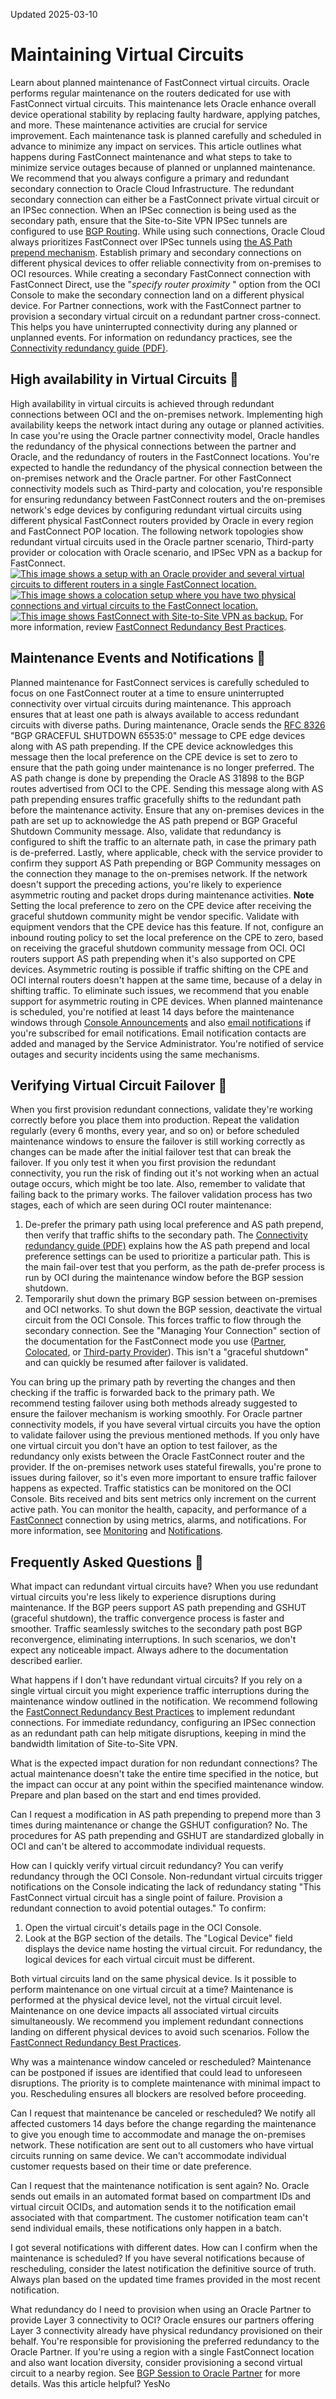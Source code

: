 Updated 2025-03-10
# Maintaining Virtual Circuits
Learn about planned maintenance of FastConnect virtual circuits.
Oracle performs regular maintenance on the routers dedicated for use with FastConnect virtual circuits. This maintenance lets Oracle enhance overall device operational stability by replacing faulty hardware, applying patches, and more. These maintenance activities are crucial for service improvement. Each maintenance task is planned carefully and scheduled in advance to minimize any impact on services. This article outlines what happens during FastConnect maintenance and what steps to take to minimize service outages because of planned or unplanned maintenance.
We recommend that you always configure a primary and redundant secondary connection to Oracle Cloud Infrastructure. The redundant secondary connection can either be a FastConnect private virtual circuit or an IPSec connection. When an IPSec connection is being used as the secondary path, ensure that the Site-to-Site VPN IPSec tunnels are configured to use [BGP Routing](https://docs.oracle.com/en-us/iaas/Content/Network/Tasks/overviewIPsec.htm#ipsec_routing). While using such connections, Oracle Cloud always prioritizes FastConnect over IPSec tunnels using [the AS Path prepend mechanism](https://docs.oracle.com/en-us/iaas/Content/Network/Concepts/routingonprem2.htm#oracle-to-on-prem). 
Establish primary and secondary connections on different physical devices to offer reliable connectivity from on-premises to OCI resources. While creating a secondary FastConnect connection with FastConnect Direct, use the "_specify router proximity_ " option from the OCI Console to make the secondary connection land on a different physical device. For Partner connections, work with the FastConnect partner to provision a secondary virtual circuit on a redundant partner cross-connect. This helps you have uninterrupted connectivity during any planned or unplanned events. For information on redundancy practices, see the [Connectivity redundancy guide (PDF)](https://docs.oracle.com/iaas/Content/Resources/Assets/whitepapers/connectivity-redundancy-guide.pdf).
## High availability in Virtual Circuits 🔗 
High availability in virtual circuits is achieved through redundant connections between OCI and the on-premises network. Implementing high availability keeps the network intact during any outage or planned activities. In case you're using the Oracle partner connectivity model, Oracle handles the redundancy of the physical connections between the partner and Oracle, and the redundancy of routers in the FastConnect locations. You're expected to handle the redundancy of the physical connection between the on-premises network and the Oracle partner. For other FastConnect connectivity models such as Third-party and colocation, you're responsible for ensuring redundancy between FastConnect routers and the on-premises network's edge devices by configuring redundant virtual circuits using different physical FastConnect routers provided by Oracle in every region and FastConnect POP location. 
The following network topologies show redundant virtual circuits used in the Oracle partner scenario, Third-party provider or colocation with Oracle scenario, and IPSec VPN as a backup for FastConnect.
[![This image shows a setup with an Oracle provider and several virtual circuits to different routers in a single FastConnect location.](https://docs.oracle.com/en-us/iaas/Content/Network/Images/network_fc_prov_lay2_resiliency.svg)](https://docs.oracle.com/en-us/iaas/Content/Network/Images/network_fc_prov_lay2_resiliency.svg)
[![This image shows a colocation setup where you have two physical connections and virtual circuits to the FastConnect location.](https://docs.oracle.com/en-us/iaas/Content/Network/Images/network_fc_colo_resiliency.svg)](https://docs.oracle.com/en-us/iaas/Content/Network/Images/network_fc_colo_resiliency.svg)
[![This image shows FastConnect with Site-to-Site VPN as backup.](https://docs.oracle.com/en-us/iaas/Content/Network/Images/network_fc_resiliency_vpn_backup2.svg)](https://docs.oracle.com/en-us/iaas/Content/Network/Images/network_fc_resiliency_vpn_backup2.svg)
For more information, review [FastConnect Redundancy Best Practices](https://docs.oracle.com/en-us/iaas/Content/Network/Concepts/fastconnectresiliency.htm#FastConnect_Redundancy_Best_Practices "This topic covers best practices for redundancy when implementing FastConnect.").
## Maintenance Events and Notifications 🔗 
Planned maintenance for FastConnect services is carefully scheduled to focus on one FastConnect router at a time to ensure uninterrupted connectivity over virtual circuits during maintenance. This approach ensures that at least one path is always available to access redundant circuits with diverse paths.
During maintenance, Oracle sends the [RFC 8326](https://datatracker.ietf.org/doc/html/rfc8326) "BGP GRACEFUL SHUTDOWN 65535:0" message to CPE edge devices along with AS path prepending. If the CPE device acknowledges this message then the local preference on the CPE device is set to zero to ensure that the path going under maintenance is no longer preferred. The AS path change is done by prepending the Oracle AS 31898 to the BGP routes advertised from OCI to the CPE. Sending this message along with AS path prepending ensures traffic gracefully shifts to the redundant path before the maintenance activity. 
Ensure that any on-premises devices in the path are set up to acknowledge the AS path prepend or BGP Graceful Shutdown Community message. Also, validate that redundancy is configured to shift the traffic to an alternate path, in case the primary path is de-preferred. Lastly, where applicable, check with the service provider to confirm they support AS Path prepending or BGP Community messages on the connection they manage to the on-premises network. 
If the network doesn't support the preceding actions, you're likely to experience asymmetric routing and packet drops during maintenance activities.
**Note** Setting the local preference to zero on the CPE device after receiving the graceful shutdown community might be vendor specific. Validate with equipment vendors that the CPE device has this feature. If not, configure an inbound routing policy to set the local preference on the CPE to zero, based on receiving the graceful shutdown community message from OCI.
OCI routers support AS path prepending when it's also supported on CPE devices. Asymmetric routing is possible if traffic shifting on the CPE and OCI internal routers doesn't happen at the same time, because of a delay in shifting traffic. To eliminate such issues, we recommend that you enable support for asymmetric routing in CPE devices.
When planned maintenance is scheduled, you're notified at least 14 days before the maintenance windows through [Console Announcements](https://docs.oracle.com/iaas/Content/General/Concepts/announcements.htm) and also [email notifications](https://docs.oracle.com/iaas/Content/General/Concepts/announcements_topic-Email_Delivery.htm) if you're subscribed for email notifications. Email notification contacts are added and managed by the Service Administrator. You're notified of service outages and security incidents using the same mechanisms.
## Verifying Virtual Circuit Failover  🔗 
When you first provision redundant connections, validate they're working correctly before you place them into production. Repeat the validation regularly (every 6 months, every year, and so on) or before scheduled maintenance windows to ensure the failover is still working correctly as changes can be made after the initial failover test that can break the failover. If you only test it when you first provision the redundant connectivity, you run the risk of finding out it's not working when an actual outage occurs, which might be too late. Also, remember to validate that failing back to the primary works.
The failover validation process has two stages, each of which are seen during OCI router maintenance:
  1. De-prefer the primary path using local preference and AS path prepend, then verify that traffic shifts to the secondary path. The [Connectivity redundancy guide (PDF)](https://docs.oracle.com/iaas/Content/Resources/Assets/whitepapers/connectivity-redundancy-guide.pdf) explains how the AS path prepend and local preference settings can be used to prioritize a particular path. This is the main fail-over test that you perform, as the path de-prefer process is run by OCI during the maintenance window before the BGP session shutdown.
  2. Temporarily shut down the primary BGP session between on-premises and OCI networks. To shut down the BGP session, deactivate the virtual circuit from the OCI Console. This forces traffic to flow through the secondary connection. See the "Managing Your Connection" section of the documentation for the FastConnect mode you use ([Partner](https://docs.oracle.com/en-us/iaas/Content/Network/Concepts/fastconnectprovider.htm#manage), [Colocated](https://docs.oracle.com/en-us/iaas/Content/Network/Concepts/fastconnectcolocate.htm#manage), or [Third-party Provider](https://docs.oracle.com/en-us/iaas/Content/Network/Concepts/fastconnectthirdpartyprovider.htm#manage)). This isn't a "graceful shutdown" and can quickly be resumed after failover is validated. 


You can bring up the primary path by reverting the changes and then checking if the traffic is forwarded back to the primary path. We recommend testing failover using both methods already suggested to ensure the failover mechanism is working smoothly.
For Oracle partner connectivity models, if you have several virtual circuits you have the option to validate failover using the previous mentioned methods. If you only have one virtual circuit you don't have an option to test failover, as the redundancy only exists between the Oracle FastConnect router and the provider. 
If the on-premises network uses stateful firewalls, you're prone to issues during failover, so it's even more important to ensure traffic failover happens as expected.
Traffic statistics can be monitored on the OCI Console. Bits received and bits sent metrics only increment on the current active path. You can monitor the health, capacity, and performance of a [FastConnect](https://docs.oracle.com/en-us/iaas/Content/Network/Concepts/fastconnect.htm#FC_landing "Oracle Cloud Infrastructure FastConnect provides an easy way to create a dedicated, private connection between your data center and Oracle Cloud Infrastructure.") connection by using metrics, alarms, and notifications. For more information, see [Monitoring](https://docs.oracle.com/iaas/Content/Monitoring/Concepts/monitoringoverview.htm) and [Notifications](https://docs.oracle.com/iaas/Content/Notification/home.htm).
## Frequently Asked Questions 🔗  

What impact can redundant virtual circuits have?
    When you use redundant virtual circuits you're less likely to experience disruptions during maintenance. If the BGP peers support AS path prepending and GSHUT (graceful shutdown), the traffic convergence process is faster and smoother. Traffic seamlessly switches to the secondary path post BGP reconvergence, eliminating interruptions. In such scenarios, we don't expect any noticeable impact. Always adhere to the documentation described earlier. 

What happens if I don't have redundant virtual circuits?
    If you rely on a single virtual circuit you might experience traffic interruptions during the maintenance window outlined in the notification. We recommend following the [FastConnect Redundancy Best Practices](https://docs.oracle.com/en-us/iaas/Content/Network/Concepts/fastconnectresiliency.htm#FastConnect_Redundancy_Best_Practices "This topic covers best practices for redundancy when implementing FastConnect.") to implement redundant connections. For immediate redundancy, configuring an IPSec connection as an redundant path can help mitigate disruptions, keeping in mind the bandwidth limitation of Site-to-Site VPN. 

What is the expected impact duration for non redundant connections?
    The actual maintenance doesn't take the entire time specified in the notice, but the impact can occur at any point within the specified maintenance window. Prepare and plan based on the start and end times provided.  

Can I request a modification in AS path prepending to prepend more than 3 times during maintenance or change the GSHUT configuration?
    No. The procedures for AS path prepending and GSHUT are standardized globally in OCI and can't be altered to accommodate individual requests. 

How can I quickly verify virtual circuit redundancy?
    You can verify redundancy through the OCI Console. Non-redundant virtual circuits trigger notifications on the Console indicating the lack of redundancy stating "This FastConnect virtual circuit has a single point of failure. Provision a redundant connection to avoid potential outages." To confirm: 
  1. Open the virtual circuit's details page in the OCI Console.
  2. Look at the BGP section of the details. The "Logical Device" field displays the device name hosting the virtual circuit. For redundancy, the logical devices for each virtual circuit must be different. 



Both virtual circuits land on the same physical device. Is it possible to perform maintenance on one virtual circuit at a time?
    Maintenance is performed at the physical device level, not the virtual circuit level. Maintenance on one device impacts all associated virtual circuits simultaneously. We recommend you implement redundant connections landing on different physical devices to avoid such scenarios. Follow the [FastConnect Redundancy Best Practices](https://docs.oracle.com/en-us/iaas/Content/Network/Concepts/fastconnectresiliency.htm#FastConnect_Redundancy_Best_Practices "This topic covers best practices for redundancy when implementing FastConnect."). 

Why was a maintenance window canceled or rescheduled? 
    Maintenance can be postponed if issues are identified that could lead to unforeseen disruptions. The priority is to complete maintenance with minimal impact to you. Rescheduling ensures all blockers are resolved before proceeding. 

Can I request that maintenance be canceled or rescheduled?
    We notify all affected customers 14 days before the change regarding the maintenance to give you enough time to accommodate and manage the on-premises network. These notification are sent out to all customers who have virtual circuits running on same device. We can't accommodate individual customer requests based on their time or date preference. 

Can I request that the maintenance notification is sent again?
    No. Oracle sends out emails in an automated format based on compartment IDs and virtual circuit OCIDs, and automation sends it to the notification email associated with that compartment. The customer notification team can't send individual emails, these notifications only happen in a batch.  

I got several notifications with different dates. How can I confirm when the maintenance is scheduled?
    If you have several notifications because of rescheduling, consider the latest notification the definitive source of truth. Always plan based on the updated time frames provided in the most recent notification. 

What redundancy do I need to provision when using an Oracle Partner to provide Layer 3 connectivity to OCI?
    Oracle ensures our partners offering Layer 3 connectivity already have physical redundancy provisioned on their behalf. You're responsible for provisioning the preferred redundancy to the Oracle Partner. If you're using a region with a single FastConnect location and also want location diversity, consider provisioning a second virtual circuit to a nearby region. See [BGP Session to Oracle Partner](https://docs.oracle.com/en-us/iaas/Content/Network/Concepts/fastconnectresiliency.htm#provider__bgp-provider) for more details. 
Was this article helpful?
YesNo

